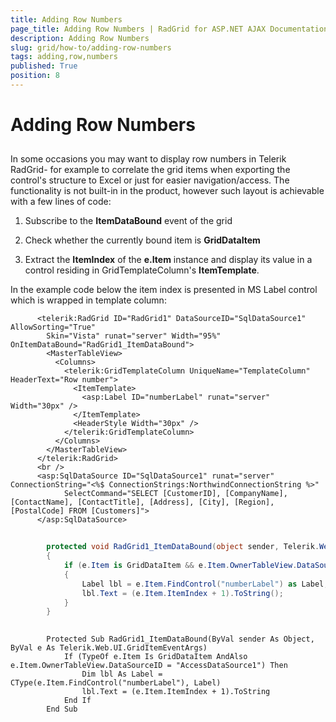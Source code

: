 ```yaml
---
title: Adding Row Numbers
page_title: Adding Row Numbers | RadGrid for ASP.NET AJAX Documentation
description: Adding Row Numbers
slug: grid/how-to/adding-row-numbers
tags: adding,row,numbers
published: True
position: 8
---
```


# Adding Row Numbers



## 

In some occasions you may want to display row numbers in Telerik RadGrid- for example to correlate the grid items when exporting the control's structure to Excel or just for easier navigation/access. The functionality is not built-in in the product, however such layout is achievable with a few lines of code:

1. Subscribe to the **ItemDataBound** event of the grid

1. Check whether the currently bound item is **GridDataItem**

1. Extract the **ItemIndex** of the **e.Item** instance and display its value in a control residing in GridTemplateColumn's **ItemTemplate**.

In the example code below the item index is presented in MS Label control which is wrapped in template column:



````ASP.NET
	  <telerik:RadGrid ID="RadGrid1" DataSourceID="SqlDataSource1" AllowSorting="True"
	    Skin="Vista" runat="server" Width="95%" OnItemDataBound="RadGrid1_ItemDataBound">
	    <MasterTableView>
	      <Columns>
	        <telerik:GridTemplateColumn UniqueName="TemplateColumn" HeaderText="Row number">
	          <ItemTemplate>
	            <asp:Label ID="numberLabel" runat="server" Width="30px" />
	          </ItemTemplate>
	          <HeaderStyle Width="30px" />
	        </telerik:GridTemplateColumn>
	      </Columns>
	    </MasterTableView>
	  </telerik:RadGrid>
	  <br />
	  <asp:SqlDataSource ID="SqlDataSource1" runat="server" ConnectionString="<%$ ConnectionStrings:NorthwindConnectionString %>"
	        SelectCommand="SELECT [CustomerID], [CompanyName], [ContactName], [ContactTitle], [Address], [City], [Region], [PostalCode] FROM [Customers]">
	  </asp:SqlDataSource>
````
````C#
	
	    protected void RadGrid1_ItemDataBound(object sender, Telerik.Web.UI.GridItemEventArgs e)
	    {
	        if (e.Item is GridDataItem && e.Item.OwnerTableView.DataSourceID == "AccessDataSource1")
	        {
	            Label lbl = e.Item.FindControl("numberLabel") as Label;
	            lbl.Text = (e.Item.ItemIndex + 1).ToString();
	        }
	    }
	
````
````VB
	    Protected Sub RadGrid1_ItemDataBound(ByVal sender As Object, ByVal e As Telerik.Web.UI.GridItemEventArgs)
	        If (TypeOf e.Item Is GridDataItem AndAlso e.Item.OwnerTableView.DataSourceID = "AccessDataSource1") Then
	            Dim lbl As Label = CType(e.Item.FindControl("numberLabel"), Label)
	            lbl.Text = (e.Item.ItemIndex + 1).ToString
	        End If
	    End Sub
````

